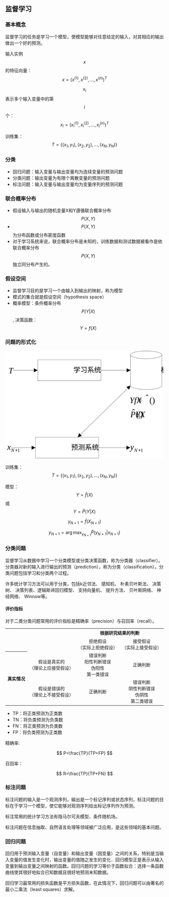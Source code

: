 ## 监督学习

### 基本概念

监督学习的任务是学习一个模型，使模型能够对任意给定的输入，对其相应的输出做出一个好的预测。

输入实例$$x$$的特征向量：$$x=(x^{(1)},x^{(2)},\ldots,x^{(n)})^T$$

$$x_i$$表示多个输入变量中的第$$i$$个：$$x_i=(x_i^{(1)},x_i^{(2)},\ldots,x_i^{(n)})^T$$

训练集：$$T=\{(x_1,y_1),(x_2,y_2),\ldots,(x_N,y_N)\}$$

### 分类

* 回归问题：输入变量与输出变量均为连续变量的预测问题
* 分类问题：输出变量为有限个离散变量的预测问题
* 标注问题：输入变量与输出变量均为变量序列的预测问题

### 联合概率分布

* 假设输入与输出的随机变量X和Y遵循联合概率分布$$P(X,Y)$$
* $$P(X,Y)$$为分布函数或分布密度函数
* 对于学习系统来说，联合概率分布是未知的，训练数据和测试数据被看作是依联合概率分布$$P(X,Y)$$独立同分布产生的。

### 假设空间

* 监督学习目的是学习一个由输入到输出的映射，称为模型
* 模式的集合就是假设空间（hypothesis space）
* 概率模型：条件概率分布$$P(Y|X)$$, 决策函数：$$Y=f(X)$$

### 问题的形式化

![](/assets/supervised-learning-formal-methods.svg)

训练集：$$T=\{(x_1,y_1),(x_2,y_2),\ldots,(x_N,y_N)\}$$

模型：$$Y=\hat{f}(X)$$或$$Y=\hat{P}(Y|X)$$

$$
y_{N+1}=\hat{f}(X_{N+1})
$$

$$
y_{N+1}=\arg \max_{y_{N+1}} {\hat{P}(y_{N+1}|x_{N+1})}
$$

### 分类问题

监督学习从数据中学习一个分类模型或分类决策函数，称为分类器（classifier）。分类器对新的输入进行输出的预测（prediction），称为分类（classification）。分类问题包括学习和分类两个过程。

许多统计学习方法可以用于分类，包括k近邻法、 感知机、 朴素贝叶斯法、 决策树、 决策列表、逻辑斯谛回归模型、 支持向量机、 提升方法、 贝叶斯网络、 神经网络、 Winnow等。


#### 评价指标

对于二类分类问题常用的评价指标是精确率（precision）与召回率（recall）。

<table>
  <tr>
    <th align="center" rowspan="2" colspan="2"></th>
    <th align="center" colspan="2">根据研究结果的判断</th>
  </tr>
  <tr>
    <td align="center">拒绝假设<br />（实际上拒绝假设）</td>
    <td align="center">接受假设<br />（实际上接受假设）</td>
  </tr>
  <tr>
    <th align="center" rowspan="2">真实情况</th>
    <td align="center">假设是真实的<br />（理论上应接受假设）</td>
    <td align="center">错误判断<br />阳性判断错误<br />伪阳性<br />第一类错误</td>
    <td align="center">正确判断</td>
  </tr>
  <tr>
    <td align="center">假设是错误的<br />（理论上不接受假设）</td>
    <td align="center">正确判断</td>
    <td align="center">错误判断<br />阴性判断错误<br />伪阴性<br />第二类错误</td>
  </tr>
</table>

* TP：将正类预测为正类数
* TN：将负类预测为负类数
* FN：将正类预测为负类数
* FP：将负类预测为正类数

精确率:

$$
P=\frac{TP}{TP+FP}
$$

召回率：

$$
R=\frac{TP}{TP+FN} 
$$

### 标注问题

标注问题的输入是一个观测序列，输出是一个标记序列或状态序列，标注问题的目标在于学习一个模型，使它能够对观测序列给出标记序列作为预测。

标注常用的统计学习方法有隐马尔可夫模型、条件随机场。

标注问题在信息抽取、自然语言处理等领域被广泛应用，是这些领域的基本问题。

### 回归问题

回归用于预浏输入变量（自变量）和输出变量（因变量）之间的关系，特别是当输入变量的值发生变化时，输出变量的值随之发生的变化．回归模型正是表示从输入变量到输出变量之间映射的函数。回归问题的学习等价于函数拟合：选择一条函数曲线使其很好地拟合已知数据且很好地预测未知数据。

回归学习最常用的损失函数是平方损失函数，在此情况下，回归问题可以由著名的最小二乘法（least squares）求解。
